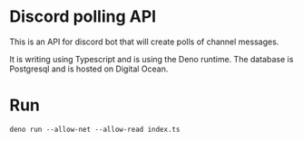 # Discord polling API

This is an API for discord bot that will create polls of channel messages.

It is writing using Typescript and is using the Deno runtime. The database is Postgresql and is hosted on Digital Ocean.

# Run

`deno run --allow-net --allow-read index.ts`

